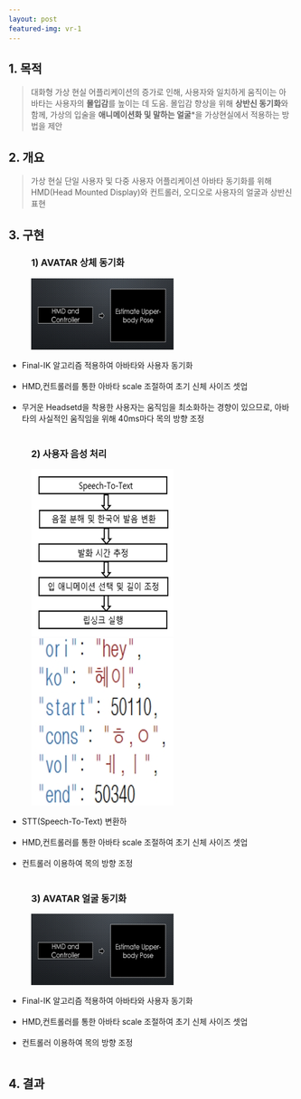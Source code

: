 ```yaml
---
layout: post
featured-img: vr-1
---
```



## 1. 목적 
> 대화형 가상 현실 어플리케이션의 증가로 인해, 사용자와 일치하게 움직이는 아바타는 사용자의 **몰입감**를 높이는 데 도움. 몰입감 향상을 위해 **상반신 동기화**와 함께, 가상의 입술을 **애니메이션화 및 말하는 얼굴***을 가상현실에서 적용하는 방법을 제안

## 2. 개요
> 가상 현실 단일 사용자 및 다중 사용자 어플리케이션 아바타 동기화를 위해 HMD(Head Mounted Display)와 컨트롤러, 오디오로 사용자의 얼굴과 상반신 표현

<div>
<h2>3. 구현</h2>
<h3 style="margin-left: 40px;">1) AVATAR 상체 동기화 </h3>
    <div>
        <img src="/assets/img/posts/vr-sub1.jpg"  width="50%" height="50%" style="margin-left: 40px; "/>
     <ul>
      <li>Final-IK 알고리즘 적용하여 아바타와 사용자 동기화</li>
      <br>
      <li>HMD,컨트롤러를 통한 아바타 scale 조절하여 초기 신체 사이즈 셋업</li>
      <br>
      <li>무거운 Headsetd을 착용한 사용자는 움직임을 최소화하는 경향이 있으므로, 아바타의 사실적인 움직임을 위해 40ms마다 목의 방향 조정</li>
      <br>      
    </ul>
   </div>

<h3 style="margin-left: 40px;">2) 사용자 음성 처리  </h3>
    <div>
        <img src="/assets/img/posts/vr-sub2.jpg"  width="50%" height="50%" style="margin-left: 40px; "/>
        <img src="/assets/img/posts/vr-sub3.jpg"  width="50%" height="50%" style="margin-left: 40px; "/>
     <ul>
      <li>STT(Speech-To-Text) 변환하</li>
      <br>
      <li>HMD,컨트롤러를 통한 아바타 scale 조절하여 초기 신체 사이즈 셋업</li>
      <br>
      <li>컨트롤러 이용하여 목의 방향 조정</li>
      <br>      
    </ul>
   </div>

<h3 style="margin-left: 40px;">3) AVATAR 얼굴 동기화 </h3>
    <div>
        <img src="/assets/img/posts/vr-sub1.jpg"  width="50%" height="50%" style="margin-left: 40px; "/>
     <ul>
      <li>Final-IK 알고리즘 적용하여 아바타와 사용자 동기화</li>
      <br>
      <li>HMD,컨트롤러를 통한 아바타 scale 조절하여 초기 신체 사이즈 셋업</li>
      <br>
      <li>컨트롤러 이용하여 목의 방향 조정</li>
      <br>      
    </ul>
   </div>


<div>
<h2>4. 결과</h2>
 
